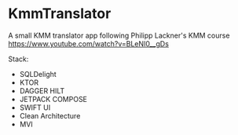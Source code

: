 # KmmTranslator
A small KMM translator app following Philipp Lackner's KMM course
https://www.youtube.com/watch?v=BLeNI0__gDs

Stack:
- SQLDelight
- KTOR
- DAGGER HILT
- JETPACK COMPOSE
- SWIFT UI
- Clean Architecture
- MVI
